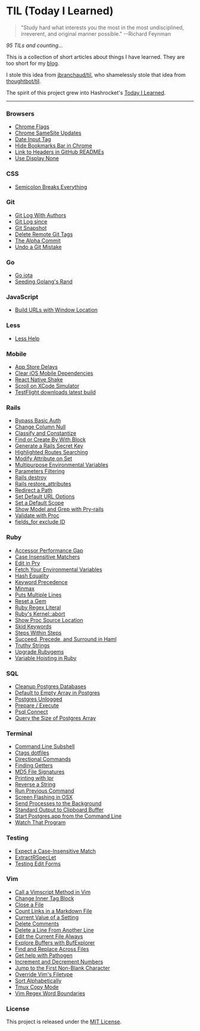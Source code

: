 # TIL (Today I Learned)

> "Study hard what interests you the most in the most undisciplined,
> irreverent, and original manner possible." --Richard Feynman

_95 TILs and counting..._

This is a collection of short articles about things I have learned. They are
too short for my [blog](https://www.jakeworth.com/).

I stole this idea from [jbranchaud/til](https://github.com/jbranchaud/til/),
who shamelessly stole that idea from
[thoughtbot/til](https://github.com/thoughtbot/til).

The spirit of this project grew into Hashrocket's [Today I
Learned](https://til.hashrocket.com).

---

### Browsers

- [Chrome Flags](browsers/chrome-flags.md)
- [Chrome SameSite Updates](browsers/chrome-samesite-updates.md)
- [Date Input Tag](browsers/date-input-tag.md)
- [Hide Bookmarks Bar in Chrome](browsers/hide-bookmarks-bar-in-chrome.md)
- [Link to Headers in GitHub READMEs](browsers/link-to-headers-in-github-readmes.md)
- [Use Display None](browsers/use-display-none.md)

### CSS

- [Semicolon Breaks Everything](css/semicolon-breaks-everything.md)

### Git

- [Git Log With Authors](git/git-log-with-authors.md)
- [Git Log since](git/git-log-since.md)
- [Git Snapshot](git/git-snapshot.md)
- [Delete Remote Git Tags](git/delete-remote-git-tags.md)
- [The Alpha Commit](git/the-alpha-commit.md)
- [Undo a Git Mistake](git/undo-a-git-mistake.md)

### Go

- [Go iota](go/go-iota.md)
- [Seeding Golang's Rand](go/seeding-golangs-rand.md)

### JavaScript

- [Build URLs with Window Location](javascript/build-urls-with-window-location.md)

### Less

- [Less Help](less/less-help.md)

### Mobile

- [App Store Delays](mobile/app-store-delays.md)
- [Clear iOS Mobile Dependencies](mobile/clear-ios-mobile-dependencies.md)
- [React Native Shake](mobile/react-native-shake.md)
- [Scroll on XCode Simulator](mobile/scroll-on-xcode-simulator.md)
- [TestFlight downloads latest build](mobile/testflight-downloads-latest-build.md)

### Rails

- [Bypass Basic Auth](rails/bypass-basic-auth.md)
- [Change Column Null](rails/change-column-null.md)
- [Classify and Constantize](rails/classify-and-constantize.md)
- [Find or Create By With Block](rails/find-or-create-by-with-block.md)
- [Generate a Rails Secret Key](rails/generate-a-rails-secret-key.md)
- [Highlighted Routes Searching](rails/highlighted-routes-searching.md)
- [Modify Attribute on Set](rails/modify-attribute-on-set.md)
- [Multipurpose Environmental Variables](rails/multipurpose-environmental-variables.md)
- [Parameters Filtering](rails/parameters-filtering.md)
- [Rails destroy](rails/rails-destroy.md)
- [Rails restore_attributes](rails/rails-restoreattributes.md)
- [Redirect a Path](rails/redirect-a-path.md)
- [Set Default URL Options](rails/set-default-url-options.md)
- [Set a Default Scope](rails/set-a-default-scope.md)
- [Show Model and Grep with Pry-rails](rails/show-model-and-grep-with-pryrails.md)
- [Validate with Proc](rails/validate-with-proc.md)
- [fields_for exclude ID](rails/fields-for-exclude-id.md)

### Ruby

- [Accessor Performance Gap](ruby/accessor-performance-gap.md)
- [Case Insensitive Matchers](ruby/case-insensitive-matchers.md)
- [Edit in Pry](ruby/edit-in-pry.md)
- [Fetch Your Environmental Variables](ruby/fetch-your-environmental-variables.md)
- [Hash Equality](ruby/hash-equality.md)
- [Keyword Precedence](ruby/keyword-precedence.md)
- [Minmax](ruby/minmax.md)
- [Puts Multiple Lines](ruby/puts-multiple-lines.md)
- [Reset a Gem](ruby/reset-a-gem.md)
- [Ruby Regex Literal](ruby/ruby-regex-literal.md)
- [Ruby's Kernel::abort](ruby/rubys-kernel-abort.md)
- [Show Proc Source Location](ruby/show-proc-source-location.md)
- [Skid Keywords](ruby/skid-keywords.md)
- [Steps Within Steps](ruby/steps-within-steps.md)
- [Succeed, Precede, and Surround in Haml](ruby/succeed-precede-and-surround-in-haml.md)
- [Truthy Strings](ruby/truthy-strings.md)
- [Upgrade Rubygems](rubygems/upgrade-rubygems.md)
- [Variable Hoisting in Ruby](ruby/variable-hoisting-in-ruby.md)

### SQL

- [Cleanup Postgres Databases](sql/cleanup-postgres-databases.md)
- [Default to Empty Array in Postgres](sql/default-to-empty-array-in-postgres.md)
- [Postgres Unlogged](sql/postgres-unlogged.md)
- [Prepare / Execute](sql/prepare-execute.md)
- [Psql Connect](sql/psql-connect.md)
- [Query the Size of Postgres Array](sql/query-the-size-of-postgres-array.md)

### Terminal

- [Command Line Subshell](terminal/command-line-subshell.md)
- [Ctags dotfiles](terminal/ctags-dotfiles.md)
- [Directional Commands](terminal/directional-commands.md)
- [Finding Getters](terminal/finding-getters.md)
- [MD5 File Signatures](terminal/md5-file-signatures.md)
- [Printing with lpr](terminal/printing-with-lpr.md)
- [Reverse a String](terminal/reverse-a-string.md)
- [Run Previous Command](terminal/run-previous-command.md)
- [Screen Flashing in OSX](terminal/screen-flashing-in-osx.md)
- [Send Processes to the Background](terminal/send-processes-to-the-background.md)
- [Standard Output to Clipboard Buffer](terminal/standard-output-to-clipboard-buffer.md)
- [Start Postgres.app from the Command Line](terminal/start-postgresapp-from-the-command-line.md)
- [Watch That Program](terminal/watch-that-program.md)

### Testing

- [Expect a Case-Insensitive Match](testing/expect-a-caseinsensitive-match.md)
- [ExtractRSpecLet](testing/extractrspeclet.md)
- [Testing Edit Forms](testing/testing-edit-forms.md)

### Vim

- [Call a Vimscript Method in Vim](vim/call-a-vimscript-method-in-vim.md)
- [Change Inner Tag Block](vim/change-inner-tag-block.md)
- [Close a File](vim/close-a-file.md)
- [Count Links in a Markdown File](vim/count-links-in-a-markdown-file.md)
- [Current Value of a Setting](vim/current-value-of-a-setting.md)
- [Delete Comments](vim/delete-comments.md)
- [Delete a Line From Another Line](vim/delete-a-line-from-another-line.md)
- [Edit the Current File Always](vim/edit-the-current-file-always.md)
- [Explore Buffers with BufExplorer](vim/explore-buffers-with-bufexplorer.md)
- [Find and Replace Across Files](vim/find-and-replace-across-files.md)
- [Get help with Pathogen](vim/get-help-with-pathogen.md)
- [Increment and Decrement Numbers](vim/increment-and-decrement-numbers.md)
- [Jump to the First Non-Blank Character](vim/jump-to-the-first-non-blank-character.md)
- [Override Vim's Filetype](vim/override-vims-filetype.md)
- [Sort Alphabetically](vim/sort-alphabetically.md)
- [Tmux Copy Mode](vim/tmux-copy-mode.md)
- [Vim Regex Word Boundaries](vim/vim-regex-word-boundaries.md)

### License

This project is released under the [MIT
License](http://www.opensource.org/licenses/MIT).

